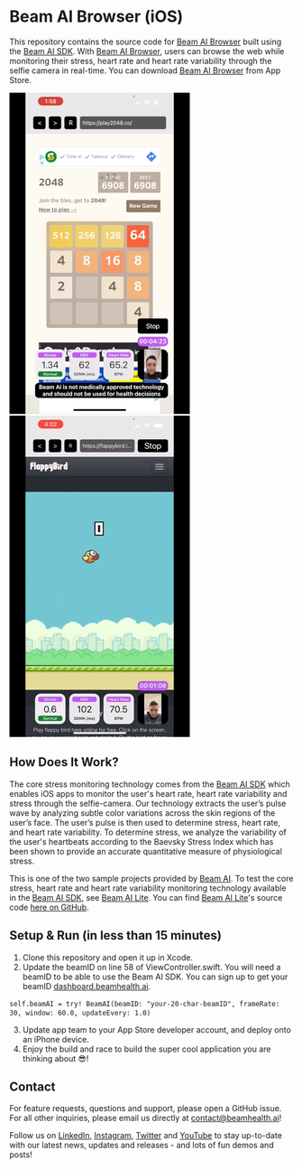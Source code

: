 # Beam AI Browser (iOS)

This repository contains the source code for [Beam AI Browser](https://apps.apple.com/ua/app/beam-ai-browser/id1629793784) built using the [Beam AI SDK](https://github.com/beamai/BeamAISDK-iOS). With [Beam AI Browser](https://apps.apple.com/ua/app/beam-ai-browser/id1629793784), users can browse the web while monitoring their stress, heart rate and heart rate variability through the selfie camera in real-time. You can download [Beam AI Browser](https://apps.apple.com/ua/app/beam-ai-browser/id1629793784) from App Store.

![Beam AI Browser Demo 1](Beam_AI_Browser_Demo1.gif)![Beam AI Browser Demo 2](Beam_AI_Browser_Demo2.gif)

## How Does It Work?

The core stress monitoring technology comes from the [Beam AI SDK](https://github.com/beamai/BeamAISDK-iOS) which enables iOS apps to monitor the user's heart rate, heart rate variability and stress through the selfie-camera. Our technology extracts the user’s pulse wave by analyzing subtle color variations across the skin regions of the user’s face. The user’s pulse is then used to determine stress, heart rate, and heart rate variability. To determine stress, we analyze the variability of the user's heartbeats according to the Baevsky Stress Index which has been shown to provide an accurate quantitative measure of physiological stress.

This is one of the two sample projects provided by [Beam AI](https://www.beamhealth.ai/). To test the core stress, heart rate and heart rate variability monitoring technology available in the [Beam AI SDK](https://github.com/beamai/BeamAISDK-iOS), see [Beam AI Lite](https://apps.apple.com/ua/app/beam-ai-lite/id1629758948). You can find [Beam AI Lite](https://apps.apple.com/ua/app/beam-ai-lite/id1629758948)'s source code [here on GitHub](https://github.com/beamai/BeamAILite-iOS).

## Setup & Run (in less than 15 minutes)

1. Clone this repository and open it up in Xcode.
2. Update the beamID on line 58 of ViewController.swift. You will need a beamID to be able to use the Beam AI SDK. You can sign up to get your beamID [dashboard.beamhealth.ai](https://dashboard.beamhealth.ai/).

```
self.beamAI = try! BeamAI(beamID: "your-20-char-beamID", frameRate: 30, window: 60.0, updateEvery: 1.0)
```

3. Update app team to your App Store developer account, and deploy onto an iPhone device.
4. Enjoy the build and race to build the super cool application you are thinking about 😎!

## Contact

For feature requests, questions and support, please open a GitHub issue. For all other inquiries, please email us directly at [contact@beamhealth.ai](contact@beamhealth.ai)!

Follow us on [LinkedIn](https://www.linkedin.com/company/beamhealthai/), [Instagram](https://www.instagram.com/beamhealthai/), [Twitter](https://twitter.com/BeamHealthAI) and [YouTube](https://www.youtube.com/channel/UCLhM9USQWe01OZoPOFvQ6sg/featured) to stay up-to-date with our latest news, updates and releases - and lots of fun demos and posts!
